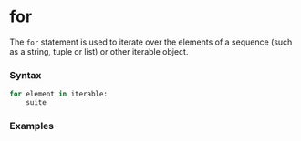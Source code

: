 # for
The `for` statement is used to iterate over the elements of a sequence (such as a string, tuple or list) or other iterable object.

### Syntax
```python
for element in iterable:
    suite
```

### Examples

